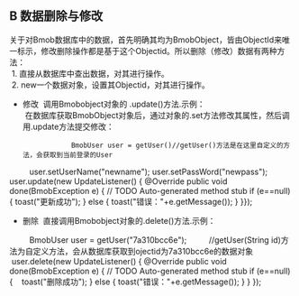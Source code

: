 ## B 数据删除与修改
  关于对Bmob数据库中的数据，首先明确其均为BmobObject，皆由ObjectId来唯一标示，修改删除操作都是基于这个Objectid。所以删除（修改）数据有两种方法：</br>
  1. 直接从数据库中查出数据，对其进行操作。</br>
  2. new一个数据对象，设置其Objectid，对其进行操作。</br>
* 修改
  调用Bmobobject对象的 .update()方法.示例：</br>
  在数据库获取BmobObject对象后，通过对象的.set方法修改其属性，然后调用.update方法提交修改：</br>
        
	
	
	
	              BmobUser user = getUser()//getUser()方法是在这里自定义的方法，会获取到当前登录的User
                      user.setUserName("newname");
		      user.setPassWord("newpass");
		      user.update(new UpdateListener() {
			 @Override
			  public void done(BmobException e) {
			          	// TODO Auto-generated method stub
			       	if (e==null) {
					    toast("更新成功");
				      } else {
					    toast("错误："+e.getMessage());
				      }
			      }});
          
* 删除
  直接调用Bmobobject对象的.delete()方法.示例：</br>
        
          
                          BmobUser user = getUser("7a310bcc6e");
                          //getUser(String id)方法为自定义方法，会从数据库获取到ojectid为7a310bcc6e的数据对象
		          user.delete(new UpdateListener() {
			           @Override
			        public void done(BmobException e) {
			          	// TODO Auto-generated method stub
			       	if (e==null) {
					    toast("删除成功");
				      } else {
					    toast("错误："+e.getMessage());
				      }
			      }
	      	});
          
